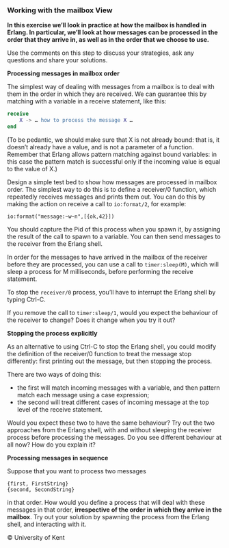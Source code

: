 ### Working with the mailbox  View

**In this exercise we’ll look in practice at how the mailbox is handled in Erlang. In particular, we’ll look at how messages can be processed in the order that they arrive in, as well as in the order that we choose to use.**

Use the comments on this step to discuss your strategies, ask any questions and share your solutions.

**Processing messages in mailbox order**

The simplest way of dealing with messages from a mailbox is to deal with them in the order in which they are received. We can guarantee this by matching with a variable in a receive statement, like this:
```erlang
receive
    X -> … how to process the message X …
end
```

(To be pedantic, we should make sure that X is not already bound: that is, it doesn’t already have a value, and is not a parameter of a function. Remember that Erlang allows pattern matching against bound variables: in this case the pattern match is successful only if the incoming value is equal to the value of X.)

Design a simple test bed to show how messages are processed in mailbox order. The simplest way to do this is to define a receiver/0 function, which repeatedly receives messages and prints them out. You can do this by making the action on receive a call to `io:format/2`, for example:
```
io:format("message:~w~n",[{ok,42}])
````

You should capture the Pid of this process when you spawn it, by assigning the result of the call to spawn to a variable. You can then send messages to the receiver from the Erlang shell.

In order for the messages to have arrived in the mailbox of the receiver before they are processed, you can use a call to `timer:sleep(M)`, which will sleep a process for M milliseconds, before performing the receive statement.

To stop the `receiver/0` process, you’ll have to interrupt the Erlang shell by typing Ctrl-C.

If you remove the call to `timer:sleep/1`, would you expect the behaviour of the receiver to change? Does it change when you try it out?

**Stopping the process explicitly**

As an alternative to using Ctrl-C to stop the Erlang shell, you could modify the definition of the receiver/0 function to treat the message stop differently: first printing out the message, but then stopping the process.

There are two ways of doing this:

* the first will match incoming messages with a variable, and then pattern match each message using a case expression;
* the second will treat different cases of incoming message at the top level of the receive statement.

Would you expect these two to have the same behaviour? Try out the two approaches from the Erlang shell, with and without sleeping the receiver process before processing the messages. Do you see different behaviour at all now? How do you explain it?

**Processing messages in sequence**

Suppose that you want to process two messages
```
{first, FirstString}
{second, SecondString}
```

in that order. How would you define a process that will deal with these messages in that order, **irrespective of the order in which they arrive in the mailbox**. Try out your solution by spawning the process from the Erlang shell, and interacting with it.

© University of Kent
